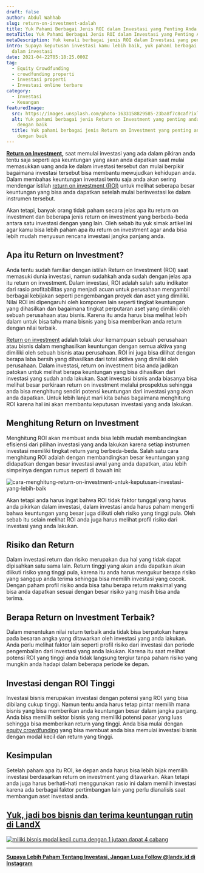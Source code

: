 ```yaml
---
draft: false
author: Abdul Wahhab
slug: return-on-investment-adalah
title: Yuk Pahami Berbagai Jenis ROI dalam Investasi yang Penting Anda Pahami
metaTitle: Yuk Pahami Berbagai Jenis ROI dalam Investasi yang Penting Anda Pahami
metaDescription: Yuk kenali berbagai jenis ROI dalam Investasi yang penting untuk anda pahami
intro: Supaya keputusan investasi kamu lebih baik, yuk pahami berbagai jenis ROI
  dalam investasi
date: 2021-04-22T05:18:25.000Z
tag:
  - Equity Crowdfunding
  - crowdfunding properti
  - investasi properti
  - Investasi online terbaru
category:
  - Investasi
  - Keuangan
featuredImage:
  src: https://images.unsplash.com/photo-1633158829585-23ba8f7c8caf?ixlib=rb-1.2.1&ixid=MnwxMjA3fDB8MHxwaG90by1wYWdlfHx8fGVufDB8fHx8&auto=format&fit=crop&w=870&q=80
  alt: Yuk pahami berbagai jenis Return on Investment yang penting anda pahami
    dengan baik
  title: Yuk pahami berbagai jenis Return on Investment yang penting anda pahami
    dengan baik
---
```

**[Return on Investment](https://landx.id/),** saat memulai investasi yang ada dalam pikiran anda tentu saja seperti apa keuntungan yang akan anda dapatkan saat mulai memasukkan uang anda ke dalam investasi tersebut dan mulai berpikir bagaimana investasi tersebut bisa membantu mewujudkan kehidupan anda. Dalam membahas keuntungan investasi tentu saja anda akan sering mendengar istilah [return on investment (ROI)](https://landx.id/) untuk melihat seberapa besar keuntungan yang bisa anda dapatkan setelah mulai berinvestasi ke dalam instrumen tersebut.

Akan tetapi, banyak orang tidak paham secara jelas apa itu return on investment dan beberapa jenis return on investment yang berbeda-beda antara satu investasi dengan yang lain. Oleh sebab itu yuk simak artikel ini agar kamu bisa lebih paham apa itu return on investment agar anda bisa lebih mudah menyusun rencana investasi jangka panjang anda.

## Apa itu Return on Investment?

Anda tentu sudah familiar dengan istilah Return on Investment (ROI) saat memasuki dunia investasi, namun sudahkah anda sudah dengan jelas apa itu return on investment. Dalam investasi, ROI adalah salah satu indikator dari rasio profitabilitas yang menjadi acuan untuk perusahaan mengambil berbagai kebijakan seperti pengembangan proyek dan aset yang dimiliki. Nilai ROI ini dipengaruhi oleh komponen lain seperti tingkat keuntungan yang dihasilkan dan bagaimana tingkat perputaran aset yang dimiliki oleh sebuah perusahaan atau bisnis. Karena itu anda harus bisa melihat lebih dalam untuk bisa tahu mana bisnis yang bisa memberikan anda return dengan nilai terbaik.

[Return on investment](https://landx.id/) adalah tolak ukur kemampuan sebuah perusahaan atau bisnis dalam menghasilkan keuntungan dengan semua aktiva yang dimiliki oleh sebuah bisnis atau  perusahaan. ROI ini juga bisa dilihat dengan berapa laba bersih yang dihasilkan dari total aktiva yang dimiliki oleh perusahaan. Dalam investasi, return on investment bisa anda jadikan patokan untuk melihat berapa keuntungan yang bisa dihasilkan dari investasi yang sudah anda lakukan. Saat investasi bisnis anda biasanya bisa melihat besar perkiraan return on investment melalui prospektus sehingga anda bisa menghitung sendiri potensi keuntungan dari investasi yang akan anda dapatkan. Untuk lebih lanjut mari kita bahas bagaimana menghitung  ROI karena hal ini akan membantu keputusan investasi yang anda lakukan.

## Menghitung Return on Investment

Menghitung ROI akan membuat anda bisa lebih mudah membandingkan efisiensi dari pilihan investasi yang anda lakukan karena setiap instrumen investasi memiliki tingkat return yang berbeda-beda. Salah satu cara menghitung ROI adalah dengan membandingkan  besar keuntungan yang didapatkan dengan besar investasi awal yang anda dapatkan, atau lebih simpelnya dengan rumus seperti di bawah ini:

![cara-menghitung-return-on-investment-untuk-keputusan-investasi-yang-lebih-baik](https://accountgram-production.sfo2.cdn.digitaloceanspaces.com/landx_ghost/2021/09/cara-menghitung-return-on-investment-untuk-keputusan-investasi-yang-lebih-baik.png "Cara menghitung return on investment saat anda memulai investasi")

Akan tetapi anda harus ingat bahwa ROI tidak faktor tunggal yang harus anda pikirkan dalam investasi, dalam investasi anda harus paham mengerti bahwa keuntungan yang besar juga diikuti oleh risiko yang tinggi pula. Oleh sebab itu selain melihat ROI anda juga harus melihat profil risiko dari investasi yang anda lakukan.

## Risiko dan Return

Dalam investasi return dan risiko merupakan dua hal yang tidak dapat dipisahkan satu sama lain. Return tinggi yang akan anda dapatkan akan diikuti risiko yang tinggi pula, karena itu anda harus mengukur berapa risiko yang sanggup anda terima sehingga bisa memilih investasi yang cocok. Dengan paham profil risiko anda bisa tahu berapa return maksimal yang bisa anda dapatkan sesuai dengan besar risiko yang masih bisa anda terima.

## Berapa Return on Investment Terbaik?

Dalam menentukan nilai return terbaik anda tidak bisa berpatokan hanya pada besaran angka yang ditawarkan oleh investasi yang anda lakukan. Anda perlu melihat faktor lain seperti profil risiko dari investasi dan periode pengembalian dari investasi yang anda lakukan. Karena itu saat melihat potensi ROI yang tinggi anda tidak langsung tergiur tanpa paham risiko yang mungkin anda hadapi dalam beberapa periode ke depan.

## Investasi dengan ROI Tinggi

Investasi bisnis merupakan investasi dengan potensi yang ROI yang bisa dibilang cukup tinggi. Namun tentu anda harus tetap pintar memilih mana bisnis yang bisa memberikan anda keuntungan besar dalam jangka panjang. Anda bisa memilih sektor bisnis yang memiliki potensi pasar yang luas sehingga bisa memberikan return yang tinggi. Anda bisa mulai dengan [equity crowdfunding](https://landx.id/) yang bisa membuat anda bisa memulai investasi bisnis dengan modal kecil dan return yang tinggi.

## Kesimpulan

Setelah paham apa itu ROI, ke depan anda harus bisa lebih bijak memilih investasi berdasarkan return on investment yang ditawarkan. Akan tetapi anda juga harus berhati-hati menggunakan rasio ini dalam memilih investasi karena ada berbagai faktor pertimbangan lain yang perlu dianalisis saat membangun aset investasi anda.

## [Yuk, jadi bos bisnis dan terima keuntungan rutin di LandX](https://landx.id/?utm_source=Blog&utm_medium=organic+keyword&utm_campaign=blog&utm_id=Blog)

[![miliki bisnis modal kecil cuma dengan 1 jutaan dapat 4 cabang ](https://accountgram-production.sfo2.cdn.digitaloceanspaces.com/landx_ghost/2021/11/jadi-owner-bisnis-hanya-1-jutaan-dengan-cuan-yang-sangat-menjanjikan.png)](https://landx.id/?utm_source=Blog&utm_medium=organic+keyword&utm_campaign=blog&utm_id=Blog)

- - -

**[Supaya Lebih Paham Tentang Investasi, Jangan Lupa Follow @landx.id di Instagram](https://www.instagram.com/landx.id/?utm_medium=copy_link)**